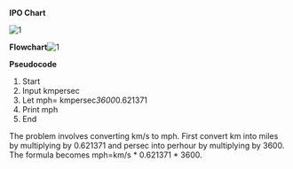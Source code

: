 **IPO Chart**

![1](https://github.com/user-attachments/assets/6c8fd3fa-5ea2-460b-bbe1-784528f3e8f8)

**Flowchart**![1](https://github.com/user-attachments/assets/a74222ba-3365-4e87-b4f3-a8d1d85b2be5)

**Pseudocode**
1.	Start
2.	Input kmpersec
3.	Let mph= kmpersec*3600*0.621371
4.	Print mph
5.	End

The problem involves converting km/s to mph. First convert km into miles by multiplying by 0.621371 and persec into perhour by multiplying by 3600. The formula becomes mph=km/s * 0.621371 * 3600.
